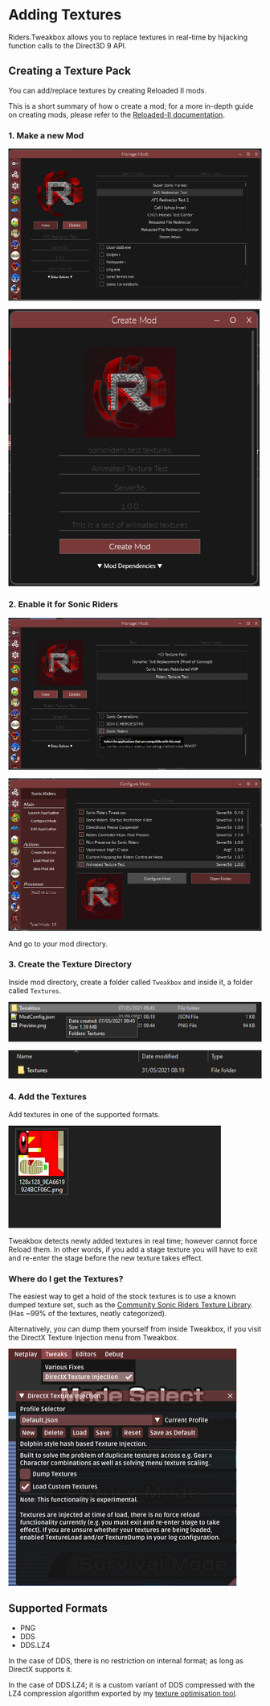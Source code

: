 # Adding Textures

Riders.Tweakbox allows you to replace textures in real-time by hijacking function calls to the Direct3D 9 API.

## Creating a Texture Pack

You can add/replace textures by creating Reloaded II mods.

This is a short summary of how o create a mod; for a more in-depth guide on creating mods, please refer to the [Reloaded-II documentation](https://reloaded-project.github.io/Reloaded-II/GettingStartedMods/).

### 1. Make a new Mod

![Screenshot](./Images/Texture_Tutorial_1.png)

![Screenshot](./Images/Texture_Tutorial_2.png)

### 2. Enable it for Sonic Riders

![Screenshot](./Images/Texture_Tutorial_3.png)

![Screenshot](./Images/Texture_Tutorial_4.png)

And go to your mod directory.

### 3. Create the Texture Directory

Inside mod directory, create a folder called `Tweakbox` and inside it, a folder called `Textures`.

![Screenshot](./Images/Texture_Tutorial_5.png)

![Screenshot](./Images/Texture_Tutorial_6.png)

### 4. Add the Textures

Add textures in one of the supported formats.

![Screenshot](./Images/Texture_Tutorial_7.png)

Tweakbox detects newly added textures in real time; however cannot force Reload them. In other words, if you add a stage texture you will have to exit and re-enter the stage before the new texture takes effect.

### Where do I get the Textures?

The easiest way to get a hold of the stock textures is to use a known dumped texture set, such as the [Community Sonic Riders Texture Library](https://drive.google.com/drive/folders/17ZLnShFn7p20Pv7D0HfGdEi58hgkFjyO). 
(Has ~99% of the textures, neatly categorized).

Alternatively, you can dump them yourself from inside Tweakbox, if you visit the DirectX Texture Injection menu from Tweakbox.

![Screenshot](./Images/Texture_Tutorial_8.png)

## Supported Formats

- PNG
- DDS
- DDS.LZ4

In the case of DDS, there is no restriction on internal format; as long as DirectX supports it.

In the case of DDS.LZ4; it is a custom variant of DDS compressed with the LZ4 compression algorithm exported by my [texture optimisation tool](https://github.com/Sewer56/DolphinImageOptimizer).